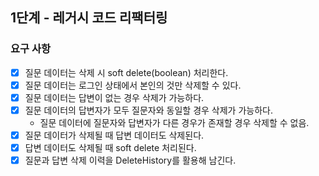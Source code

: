## 1단계 - 레거시 코드 리팩터링

### 요구 사항

* [x] 질문 데이터는 삭제 시 soft delete(boolean) 처리한다.
* [x] 질문 데이터는 로그인 상태에서 본인의 것만 삭제할 수 있다.
* [x] 질문 데이터는 답변이 없는 경우 삭제가 가능하다.
* [x] 질문 데이터의 답변자가 모두 질문자와 동일할 경우 삭제가 가능하다.
  * 질문 데이터에 질문자와 답변자가 다른 경우가 존재할 경우 삭제할 수 없음.
* [x] 질문 데이터가 삭제될 때 답변 데이터도 삭제된다.
* [x] 답변 데이터도 삭제될 때 soft delete 처리된다.
* [x] 질문과 답변 삭제 이력을 DeleteHistory를 활용해 남긴다.